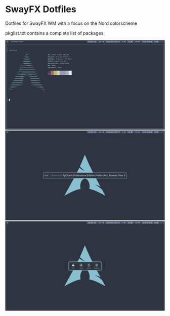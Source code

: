 # SwayFX Dotfiles
Dotfiles for SwayFX WM with a focus on the Nord colorscheme

pkglist.txt contains a complete list of packages.

![Neofetch](neofetch.png)
![Launcher](launcher.png)
![Bar](bar.png)

